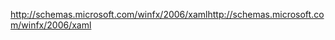 <span data-ttu-id="dd82f-101">http://schemas.microsoft.com/winfx/2006/xaml</span><span class="sxs-lookup"><span data-stu-id="dd82f-101">http://schemas.microsoft.com/winfx/2006/xaml</span></span>